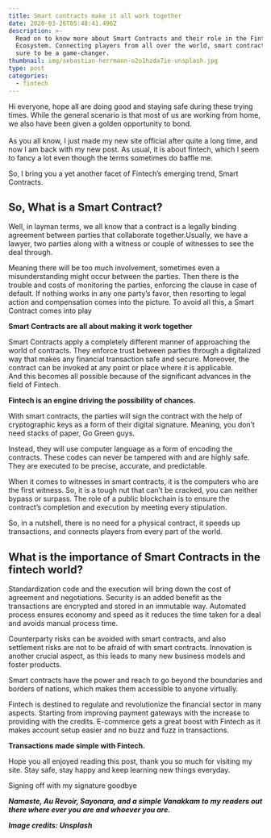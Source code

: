 ```yaml
---
title: Smart contracts make it all work together
date: 2020-03-26T05:48:41.496Z
description: >-
  Read on to know more about Smart Contracts and their role in the Fintech
  Ecosystem. Connecting players from all over the world, smart contracts are
  sure to be a game-changer.
thumbnail: img/sebastian-herrmann-o2o1hzda7ie-unsplash.jpg
type: post
categories:
  - fintech
---
```



Hi everyone, hope all are doing good and staying safe during these trying times. While the general scenario is that most of us are working from home, we also have been given a golden opportunity to bond.\
\
As you all know, I just made my new site official after quite a long time, and now I am back with my new post. As usual, it is about fintech, which I seem to fancy a lot even though the terms sometimes do baffle me.

So, I bring you a yet another facet of Fintech’s emerging trend, Smart Contracts.

## So, What is a Smart Contract?

Well, in layman terms, we all know that a contract is a legally binding agreement between parties that collaborate together.Usually, we have a lawyer, two parties along with a witness or couple of witnesses to see the deal through.

Meaning there will be too much involvement, sometimes even a misunderstanding might occur between the parties. Then there is the trouble and costs of monitoring the parties, enforcing the clause in case of default. If nothing works in any one party’s favor, then resorting to legal action and compensation comes into the picture. To avoid all this, a Smart Contract comes into play

**Smart Contracts are all about making it work together**

Smart Contracts apply a completely different manner of approaching the world of contracts. They enforce trust between parties through a digitalized way that makes any financial transaction safe and secure. Moreover, the contract can be invoked at any point or place where it is applicable.\
And this becomes all possible because of the significant advances in the field of Fintech.

**Fintech is an engine driving the possibility of chances.**

With smart contracts, the parties will sign the contract with the help of cryptographic keys as a form of their digital signature. Meaning, you don’t need stacks of paper, Go Green guys.

Instead, they will use computer language as a form of encoding the contracts. These codes can never be tampered with and are highly safe. They are executed to be precise, accurate, and predictable.

When it comes to witnesses in smart contracts, it is the computers who are the first witness. So, it is a tough nut that can’t be cracked, you can neither bypass or surpass. The role of a public blockchain is to ensure the contract’s completion and execution by meeting every stipulation.

So, in a nutshell, there is no need for a physical contract, it speeds up transactions, and connects players from every part of the world.

## What is the importance of Smart Contracts in the fintech world?

Standardization code and the execution will bring down the cost of agreement and negotiations. Security is an added benefit as the transactions are encrypted and stored in an immutable way. Automated process ensures economy and speed as it reduces the time taken for a deal and avoids manual process time.

Counterparty risks can be avoided with smart contracts, and also settlement risks are not to be afraid of with smart contracts. Innovation is another crucial aspect, as this leads to many new business models and foster products.

Smart contracts have the power and reach to go beyond the boundaries and borders of nations, which makes them accessible to anyone virtually.

Fintech is destined to regulate and revolutionize the financial sector in many aspects. Starting from improving payment gateways with the increase to providing with the credits. E-commerce gets a great boost with Fintech as it makes account setup easier and no buzz and fuzz in transactions.

**Transactions made simple with Fintech.**

Hope you all enjoyed reading this post, thank you so much for visiting my site.  Stay safe, stay happy and  keep learning new things everyday.

Signing off with my signature goodbye

***Namaste, Au Revoir, Sayonara, and a simple Vanakkam to my readers out there where ever you are and whoever you are.***

***Image credits: Unsplash***